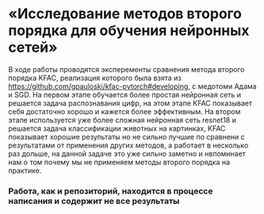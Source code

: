 # «Исследование методов второго порядка для обучения нейронных сетей»

В ходе работы проводятся эксперементы сравнения метода второго порядка KFAC, реализация которого была взята из https://github.com/gpauloski/kfac-pytorch#developing,
с медотоми Адама и SGD. На первом этапе обучается более простая нейронная сеть и решается задача распознавания цифр, на этом этапе KFAC показывает себя достаточно хорошо и кажется более эффективным. 
На втором этапе используется уже более сложная нейронная сеть resnet18 и решается задача классификации животных на картинках, KFAC показывает хорошие результаты но не сильно лучшие по сравнени с результатами от применения других методов, а работает в несколько раз дольше, на данной задаче это уже сильно заметно и нвпоминает нам о том почему мы не применяем методы второго порядка на практике. 

### Работа, как и репозиторий, находится в процессе написания и содержит не все результаты

